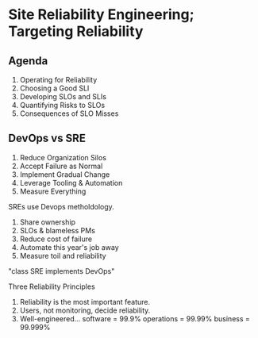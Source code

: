 # Site Reliability Engineering; Targeting Reliability

## Agenda
1. Operating for Reliability
2. Choosing a Good SLI
3. Developing SLOs and SLIs
4. Quantifying Risks to SLOs
5. Consequences of SLO Misses


## DevOps vs SRE
1. Reduce Organization Silos
2. Accept Failure as Normal
3. Implement Gradual Change
4. Leverage Tooling & Automation
5. Measure Everything

SREs use Devops metholdology.
1. Share ownership
2. SLOs & blameless PMs
3. Reduce cost of failure
4. Automate this year's job away
5. Measure toil and reliability

"class SRE implements DevOps"

Three Reliability Principles
1. Reliability is the most important feature.
2. Users, not monitoring, decide reliability.
3. Well-engineered...
    software = 99.9%
    operations = 99.99%
    business = 99.999%

    